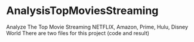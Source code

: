 # AnalysisTopMoviesStreaming
Analyze The Top Movie Streaming  NETFLIX, Amazon, Prime, Hulu,  Disney World
There are two files for this project (code and result)
